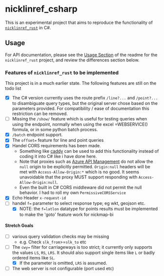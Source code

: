 # nicklinref_csharp

This is an experimental project that aims to reproduce the functionality of
[`nicklinref_rust`](https://github.com/thehappycheese/nicklinref_rust/tree/main?tab=readme-ov-file)
in C#.

## Usage

For API documentation, please see the
[Usage Section](https://github.com/thehappycheese/nicklinref_rust/tree/main?tab=readme-ov-file#3-usage)
of the readme for the `nicklinref_rust` project, and review the differences section below.

### Features of `nicklinref_rust` to be implemented

This project is in a much earlier state. The following features are still on the todo list

- [x] The C# version currently uses the route prefix `/line?...` and
  `/point?...` to disambiguate query types, but the original server chose based
  on the parameters provided. For compatibility / ease of documentation this
  restriction can be removed.
- [ ] Missing the `/show/` feature which is useful for testing queries when
  using the endpoint, normally when using the excel =WEBSERVICE() formula, or in
  some python batch process.
- [x] `/batch` endpoint support.
- [x] The `offset=` feature for line and point queries
- [x] Handel CORS requirements has been made.
  - Something like [caddy](https://caddyserver.com/) can be used to add this
    functionality instead of coding it into C# like i have done here.
  - Note that proxies such as
    [Azure API Management](https://azure.microsoft.com/en-au/products/api-management)
    do not allow the `null` origin to be explicitly permitted. `Origin:null`
    headers will be met with `Access-Allow-Origin:*` which is no good. It seems
    unavoidable that the proxy MUST support responding with
    `Access-Allow-Origin:null`.
  - Even the built in C# CORS middleware did not permit the null behavior. I had
    to roll my own `PermissiveCORSService`
- [x] Echo Header `x-request-id`
- [ ] handel `f=` parameter to select response type; eg wkt, geojson etc.
  - [x] NOTE: the `f=latlon` datatype for points results must be implemented to
    make the 'goto' feature work for nickmap-bi

#### Stretch Goals

- [ ] various query validation checks may be missing
  - e.g. Check `slk_from`>=`slk_to` etc
- [ ] The `cwy=` filter for carriageways is too strict;
  it currently only supports the values `LS`, `RS`, `LRS`. It should also support single items like `L` or badly ordered items like `SL`.
  - [x] If the parameter is omitted, `LRS` is assumed.
- [ ] The web server is not configurable (port used etc)
